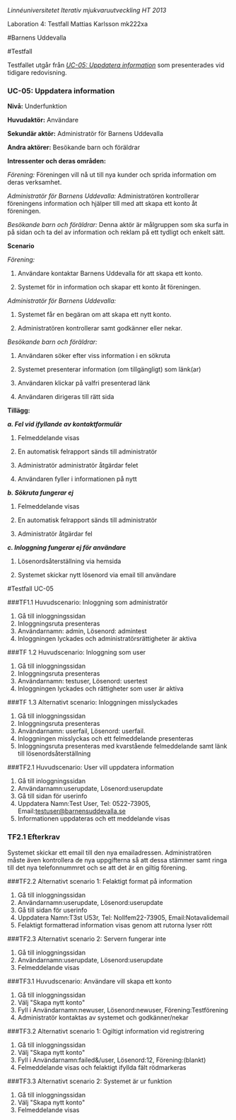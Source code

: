 *Linnéuniversitetet*
*Iterativ mjukvaruutveckling*
*HT 2013*

Laboration 4: Testfall
Mattias Karlsson
mk222xa

#Barnens Uddevalla

#Testfall

Testfallet utgår från [*UC-05: Uppdatera information*](https://github.com/mk222xa/Uppgift-234/blob/master/Krav.md#information) som presenterades vid tidigare redovisning.

### UC-05: Uppdatera information <a name="information"></a>

**Nivå:** Underfunktion

**Huvudaktör:** Användare

**Sekundär aktör:** Administratör för Barnens Uddevalla

**Andra aktörer:** Besökande barn och föräldrar 

**Intressenter och deras områden:**

_Förening:_
Föreningen vill nå ut till nya kunder och sprida information om deras verksamhet.

_Administratör för Barnens Uddevalla:_
Administratören kontrollerar föreningens information och hjälper till med att skapa ett konto åt föreningen.

_Besökande barn och föräldrar:_
Denna aktör är målgruppen som ska surfa in på sidan och ta del av information och reklam på ett tydligt och enkelt sätt.

**Scenario**

 _Förening:_

1. Användare kontaktar Barnens Uddevalla för att skapa ett konto.

2. Systemet för in information och skapar ett konto åt föreningen.

_Administratör för Barnens Uddevalla:_

1. Systemet får en begäran om att skapa ett nytt konto.

2. Administratören kontrollerar samt godkänner eller nekar.

_Besökande barn och föräldrar:_

1. Användaren söker efter viss information i en sökruta

2. Systemet presenterar information (om tillgängligt) som länk(ar)

3. Användaren klickar på valfri presenterad länk

4. Användaren dirigeras till rätt sida

**Tillägg:**

***a. Fel vid ifyllande av kontaktformulär***

1. Felmeddelande visas

2. En automatisk felrapport sänds till administratör

3. Administratör administratör åtgärdar felet

4. Användaren fyller i informationen på nytt

***b. Sökruta fungerar ej***

1. Felmeddelande visas

2. En automatisk felrapport sänds till administratör

3. Administratör åtgärdar fel

***c. Inloggning fungerar ej för användare***

1. Lösenordsåterställning via hemsida

2. Systemet skickar nytt lösenord via email till användare

#Testfall UC-05

###TF1.1 Huvudscenario: Inloggning som administratör
1. Gå till inloggningssidan
2. Inloggningsruta presenteras
3. Användarnamn: admin, Lösenord: admintest
4. Inloggningen lyckades och administratörsrättigheter är aktiva

###TF 1.2 Huvudscenario: Inloggning som user
1. Gå till inloggningssidan
2. Inloggningsruta presenteras
3. Användarnamn: testuser, Lösenord: usertest
4. Inloggningen lyckades och rättigheter som user är aktiva

###TF 1.3 Alternativt scenario: Inloggningen misslyckades
1. Gå till inloggningssidan
2. Inloggningsruta presenteras
3. Användarnamn: userfail, Lösenord: userfail.
4. Inloggningen misslyckas och ett felmeddelande presenteras
5. Inloggningsruta presenteras med kvarstående felmeddelande samt länk till lösenordsåterställning

###TF2.1 Huvudscenario: User vill uppdatera information
1. Gå till inloggningssidan
2. Användarnamn:userupdate, Lösenord:userupdate
3. Gå till sidan för userinfo
4. Uppdatera Namn:Test User, Tel: 0522-73905, Email:testuser@barnensuddevalla.se
5. Informationen uppdateras och ett meddelande visas

### TF2.1 Efterkrav

Systemet skickar ett email till den nya emailadressen. Administratören måste även kontrollera de nya uppgifterna så att dessa stämmer samt ringa till det nya telefonnummret och se att det är en giltig förening.

###TF2.2 Alternativt scenario 1: Felaktigt format på information
1. Gå till inloggningssidan
2. Användarnamn:userupdate, Lösenord:userupdate
3. Gå till sidan för userinfo
4. Uppdatera Namn:T3st U53r, Tel: Nollfem22-73905, Email:Notavalidemail
5. Felaktigt formatterad information visas genom att rutorna lyser rött

###TF2.3 Alternativt scenario 2: Servern fungerar inte
1. Gå till inloggningssidan
2. Användarnamn:userupdate, Lösenord:userupdate
3. Felmeddelande visas

###TF3.1 Huvudscenario: Användare vill skapa ett konto
1. Gå till inloggningssidan
2. Välj "Skapa nytt konto"
3. Fyll i Användarnamn:newuser, Lösenord:newuser, Förening:Testförening
4. Administratör kontaktas av systemet och godkänner/nekar

###TF3.2 Alternativt scenario 1: Ogiltigt information vid registrering
1. Gå till inloggningssidan
2. Välj "Skapa nytt konto"
3. Fyll i Användarnamn:failed&/user, Lösenord:12, Förening:(blankt)
4. Felmeddelande visas och felaktigt ifyllda fält rödmarkeras

###TF3.3 Alternativt scenario 2: Systemet är ur funktion
1. Gå till inloggningssidan
2. Välj "Skapa nytt konto"
4. Felmeddelande visas 